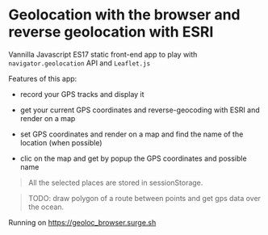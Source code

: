 # Geolocation with the browser and reverse geolocation with ESRI

Vannilla Javascript ES17 static front-end app to play with `navigator.geolocation` API and `Leaflet.js`

Features of this app:

- record your GPS tracks and display it

- get your current GPS coordinates and reverse-geocoding with ESRI and render on a map

- set GPS coordinates and render on a map and find the name of the location (when possible)

- clic on the map and get by popup the GPS coordinates and possible name

> All the selected places are stored in sessionStorage.

> TODO: draw polygon of a route between points and get gps data over the ocean.

Running on https://geoloc_browser.surge.sh
